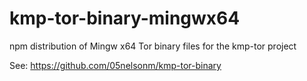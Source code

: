 # kmp-tor-binary-mingwx64

npm distribution of Mingw x64 Tor binary files for the kmp-tor project

See: https://github.com/05nelsonm/kmp-tor-binary

